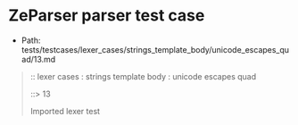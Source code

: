 # ZeParser parser test case

- Path: tests/testcases/lexer_cases/strings_template_body/unicode_escapes_quad/13.md

> :: lexer cases : strings template body : unicode escapes quad
>
> ::> 13
>
> Imported lexer test
>
> <template body> unclosed strings with incomplete unicode escapes

## FAIL

## Input

`````js
`${"-->"}\uabc
`````

## Output

_Note: the whole output block is auto-generated. Manual changes will be overwritten!_

Below follow outputs in four parsing modes: sloppy mode, strict mode script goal, module goal, web compat mode (always sloppy).

Note that the output parts are auto-generated by the test runner to reflect actual result.

### Sloppy mode

Parsed with script goal and as if the code did not start with strict mode header.

`````
throws: Tokenizer error!
    Not enough characters left for a proper unicode escape

`${"-->"}\uabc
        ^------- error
`````

### Strict mode

Parsed with script goal but as if it was starting with `"use strict"` at the top.

_Output same as sloppy mode._

### Module goal

Parsed with the module goal.

_Output same as sloppy mode._

### Web compat mode

Parsed in sloppy script mode but with the web compat flag enabled.

_Output same as sloppy mode._
